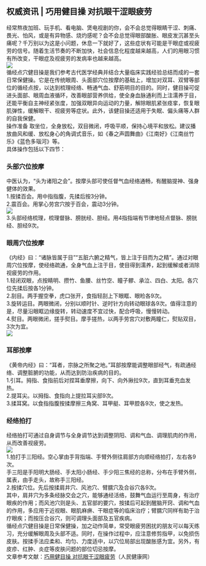 ## 权威资讯 | 巧用健目操 对抗眼干涩眼疲劳  
经常熬夜加班、玩手机、看电脑、煲电视剧的你，会不会总觉得眼睛干涩、刺痛、畏光、怕风，或是有异物感、烧灼感呢？会不会总觉得眼部酸胀、眼皮发沉甚至头痛呢？千万别以为这是小问题，休息一下就好了，这些症状有可能是干眼症或视疲劳的信号。随着生活节奏的不断加快，社会信息化程度越来越高，人们的用眼习惯有所改变，干眼症及视疲劳的发病率也越来越高。  
![](http://cdncms.v-keep.cn/wp-content/uploads/2019/10/timg45.jpg)  
循经点穴健目操是我们参考古代医学经典并结合大量临床实践经验总结而成的一套日常保健操。它是在传统眼周、头面部穴位按摩的基础上，增加对双耳、双臂等部位的循经点按，以达到梳理经络、畅通气血、舒筋明目的目的。同时，健目操可促进头面部、眼周血液循环，改善眼部营养供给，使全身血脉通利而上注濡养于目，还能平衡自主神经紧张度，加强双眼异向运动的力量，解除眼肌紧张痉挛，恢复眼肌弹性，缓解眼干、视疲劳等症状。此外，该健目操还适用于失眠、偏头痛等人群的自我保健。  
操作准备 取坐位，全身放松，双目微闭，呼吸平顺，保持心境平和放松。建议播放曲风和缓、放松身心的角调式音乐，如《春之声圆舞曲》《江南好》《江南丝竹乐》《蓝色多瑙河》等。  
具体操作包括以下四节：  
### 头部穴位按摩  
中医认为，“头为诸阳之会”。按摩头部可使任督气血经络通畅，有醒脑提神、强身健体的效果。  
1.按揉百会。用中指指腹，先揉后按3分钟。  
2.震百会。用掌心劳宫穴按于百会，震动3分钟。  
![](http://cdncms.v-keep.cn/wp-content/uploads/2019/10/timg-12.gif)  
3.头部经络梳理，梳理督脉、膀胱经、胆经。用4指指端有节律地轻点督脉、膀胱经、胆经9次。  
### 眼周穴位按摩  
《内经》曰：“诸脉皆属于目”“五脏六腑之精气，皆上注于目而为之精”。通过对眼周穴位按摩，使经络疏通，全身气血上注于目，使目得到濡养，起到缓解或者消除视疲劳的作用。  
1.轻闭双眼，点按睛明、攒竹、鱼腰、丝竹空、瞳子髎、承泣、四白、太阳。各穴位先揉后按各1分钟。  
2.刮目。两手握空拳，虎口张开，食指轻刮上下眼眶、眼睑各9次。  
3.旋转运目。两眼微闭，分别以顺时针、逆时针方向转动眼球各9次。值得注意的是，尽量沿眼眶边缘旋转，转动速度不宜过快，配合呼吸，慢慢转动。  
4.熨目。两眼微闭，搓手熨目。摩手搓热，以两手劳宫穴对敷两瞳仁，熨贴双目，3次为宜。  
![](http://cdncms.v-keep.cn/wp-content/uploads/2019/10/timg46-1024x681.jpg)  
### 耳部按摩  
《黄帝内经》曰：“耳者，宗脉之所聚之地。”耳部按摩能调整眼部经气，有疏通经络、调整脏腑的功能，从而达到防治疾病的目的。  
1.引耳。拇指、食指前后对捏耳垂摩擦，向下、向外揪拉9次，直到耳垂充血发热。  
2.提耳尖。以拇指、食指向上提拉耳尖部9次。  
3.揉耳窝。以食指指腹按揉摩擦三角窝、耳甲艇、耳甲腔各9次，使之发热。  
###  经络拍打  
经络拍打可通过自身调节与全身调节达到调整阴阳、调和气血、调理肌肉的作用，从而改善视疲劳。  
![](http://cdncms.v-keep.cn/wp-content/uploads/2019/10/timg47.jpg)  
1.拍打手三阳经。空心掌由手背指端、手臂外侧往肩部方向顺经络拍打，左右各9次。  
手三阳是手阳明大肠经、手太阳小肠经、手少阳三焦经的总称，分布在手臂外侧，属表，由手走头，故称手三阳经。  
2.按揉穴位。先后按揉肩井穴、风池穴、臂臑穴及合谷穴各9次。  
其中，肩井穴为多条经脉交会之穴，能够通经活络，鼓舞气血运行至周身，有治疗眼疾的作用；而风池穴则是头、五官部的要穴，按揉后可起到醒脑开窍、调和气血的作用，多应用于近视眼、眼肌麻痹、干眼症等的临床治疗；臂臑穴同样有助于治疗眼疾；而按压合谷穴，则可调理头面部及五官疾病。  
循经点穴健目操是日常保健操，加之动作简单，常受眼疲劳困扰的朋友可以每天练习，充分缓解眼周及头部不适。同时，在操作过程中，应注意修剪指甲，以免损伤皮肤。按揉手法应柔和、均匀、力度适中，以穴位局部出现酸胀感为宜。另外，有皮疹、红肿、炎症等皮肤问题的部位切忌按摩。  
文章参考文献：<a href="http://health.people.com.cn/n1/2019/1011/c14739-31394766.html">巧用健目操 对抗眼干涩眼疲劳</a>（人民健康网）  

